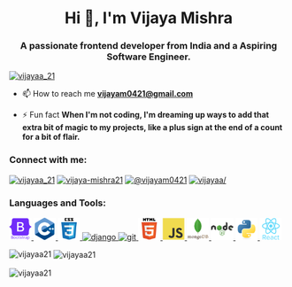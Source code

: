<h1 align="center">Hi 👋, I'm Vijaya Mishra</h1>
<h3 align="center">A passionate frontend developer from India and a Aspiring Software Engineer.</h3>

<p align="left"> <a href="https://twitter.com/vijayaa_21" target="blank"><img src="https://img.shields.io/twitter/follow/vijayaa_21?logo=twitter&style=for-the-badge" alt="vijayaa_21" /></a> </p>

- 📫 How to reach me **vijayam0421@gmail.com**

- ⚡ Fun fact **When I'm not coding, I'm dreaming up ways to add that extra bit of magic to my projects, like a plus sign at the end of a count for a bit of flair.**

<h3 align="left">Connect with me:</h3>
<p align="left">
<a href="https://twitter.com/vijayaa_21" target="blank"><img align="center" src="https://raw.githubusercontent.com/rahuldkjain/github-profile-readme-generator/master/src/images/icons/Social/twitter.svg" alt="vijayaa_21" height="30" width="40" /></a>
<a href="https://linkedin.com/in/vijaya-mishra21" target="blank"><img align="center" src="https://raw.githubusercontent.com/rahuldkjain/github-profile-readme-generator/master/src/images/icons/Social/linked-in-alt.svg" alt="vijaya-mishra21" height="30" width="40" /></a>
<a href="https://medium.com/@vijayam0421" target="blank"><img align="center" src="https://raw.githubusercontent.com/rahuldkjain/github-profile-readme-generator/master/src/images/icons/Social/medium.svg" alt="@vijayam0421" height="30" width="40" /></a>
<a href="https://www.leetcode.com/vijayaa/" target="blank"><img align="center" src="https://raw.githubusercontent.com/rahuldkjain/github-profile-readme-generator/master/src/images/icons/Social/leet-code.svg" alt="vijayaa/" height="30" width="40" /></a>
</p>

<h3 align="left">Languages and Tools:</h3>
<p align="left"> <a href="https://getbootstrap.com" target="_blank" rel="noreferrer"> <img src="https://raw.githubusercontent.com/devicons/devicon/master/icons/bootstrap/bootstrap-plain-wordmark.svg" alt="bootstrap" width="40" height="40"/> </a> <a href="https://www.w3schools.com/cpp/" target="_blank" rel="noreferrer"> <img src="https://raw.githubusercontent.com/devicons/devicon/master/icons/cplusplus/cplusplus-original.svg" alt="cplusplus" width="40" height="40"/> </a> <a href="https://www.w3schools.com/css/" target="_blank" rel="noreferrer"> <img src="https://raw.githubusercontent.com/devicons/devicon/master/icons/css3/css3-original-wordmark.svg" alt="css3" width="40" height="40"/> </a> <a href="https://www.djangoproject.com/" target="_blank" rel="noreferrer"> <img src="https://cdn.worldvectorlogo.com/logos/django.svg" alt="django" width="40" height="40"/> </a> <a href="https://git-scm.com/" target="_blank" rel="noreferrer"> <img src="https://www.vectorlogo.zone/logos/git-scm/git-scm-icon.svg" alt="git" width="40" height="40"/> </a> <a href="https://www.w3.org/html/" target="_blank" rel="noreferrer"> <img src="https://raw.githubusercontent.com/devicons/devicon/master/icons/html5/html5-original-wordmark.svg" alt="html5" width="40" height="40"/> </a> <a href="https://developer.mozilla.org/en-US/docs/Web/JavaScript" target="_blank" rel="noreferrer"> <img src="https://raw.githubusercontent.com/devicons/devicon/master/icons/javascript/javascript-original.svg" alt="javascript" width="40" height="40"/> </a> <a href="https://www.mongodb.com/" target="_blank" rel="noreferrer"> <img src="https://raw.githubusercontent.com/devicons/devicon/master/icons/mongodb/mongodb-original-wordmark.svg" alt="mongodb" width="40" height="40"/> </a> <a href="https://nodejs.org" target="_blank" rel="noreferrer"> <img src="https://raw.githubusercontent.com/devicons/devicon/master/icons/nodejs/nodejs-original-wordmark.svg" alt="nodejs" width="40" height="40"/> </a> <a href="https://www.python.org" target="_blank" rel="noreferrer"> <img src="https://raw.githubusercontent.com/devicons/devicon/master/icons/python/python-original.svg" alt="python" width="40" height="40"/> </a> <a href="https://reactjs.org/" target="_blank" rel="noreferrer"> <img src="https://raw.githubusercontent.com/devicons/devicon/master/icons/react/react-original-wordmark.svg" alt="react" width="40" height="40"/> </a> </p>

<p><img align="left" src="https://github-readme-stats.vercel.app/api/top-langs?username=vijayaa21&show_icons=true&theme=highcontrast&locale=en&layout=compact" alt="vijayaa21" /></p>

<p>&nbsp;<img align="center" src="https://github-readme-stats.vercel.app/api?username=vijayaa21&show_icons=true&theme=highcontrast&locale=en" alt="vijayaa21" /></p>

<p><img align="center" src="https://github-readme-streak-stats.herokuapp.com/?user=vijayaa21&theme=highcontrast" alt="vijayaa21" /></p>
